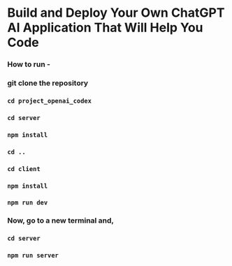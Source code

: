 # Build and Deploy Your Own ChatGPT AI Application That Will Help You Code
### How to run -
### git clone the repository 
### ```cd project_openai_codex```
### ```cd server```
### ```npm install ```
### ```cd ..```
### ```cd client```
### ```npm install```
### ```npm run dev```
### Now, go to a new terminal and, 
### ```cd server```
### ```npm run server```
